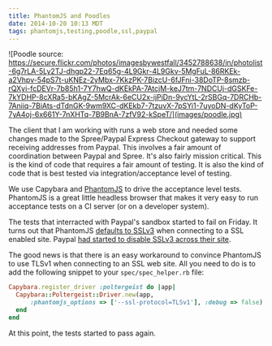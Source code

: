 ```yaml
---
title: PhantomJS and Poodles
date: 2014-10-20 10:13 MDT
tags: phantomjs,testing,poodle,ssl,paypal
---
```


![Poodle source:
https://secure.flickr.com/photos/imagesbywestfall/3452788638/in/photolist-6g7rLA-5Ly2TJ-dhgp22-7Eq65g-4L9Gkr-4L9Gkv-5MgFuL-86RKEk-a2Vhpv-54pS7t-uKNEz-2yMbx-7KkzPK-7BizcU-6fJFni-38DoTP-8smzb-rQXyi-fcDEVr-7b85h1-7Y7hwQ-dKEkPA-7AtcjM-keJ7tm-7NDCUj-dGSKFe-7kYDHP-8cXRa5-bKAgZ-5McrAk-6eCU2x-ijPiDn-9ycYtL-2rSBGq-7DRCHb-7Aniiq-7BiAts-dTdnGK-9wm9XC-dKEkb7-7tzuvX-7pSYi1-7uyoDN-dKyToP-7yA4oj-6x661Y-7nXHTq-7B9BnA-7zfV92-kSpeT/](images/poodle.jpg)

The client that I am working with runs a web store and needed some
changes made to the Spree/Paypal Express Checkout gateway to support
receiving addresses from Paypal. This involves a fair amount of
coordination between Paypal and Spree. It's also fairly mission
critical. This is the kind of code that requires a fair amount of
testing. It is also the kind of code that is best tested via
integration/acceptance level of testing.

We use Capybara and [PhantomJS](https://github.com/ariya/phantomjs) to drive the acceptance level tests.
PhantomJS is a great little headless browser that makes it very easy to
run acceptance tests on a CI server (or on a developer system).

The tests that interracted with Paypal's sandbox started to fail on
Friday. It turns out that PhantomJS [defaults to SSLv3](https://github.com/ariya/phantomjs/issues/12655) when connecting to a SSL enabled site. Paypal [had started to disable SSLv3 across their site](https://www.paypal-community.com/t5/PayPal-Forward/PayPal-Response-to-SSL-3-0-Vulnerability-aka-POODLE/ba-p/891829).

The good news is that there is an easy workaround to convince PhantomJS
to use TLSv1 when connecting to an SSL web site. All you need to do is
to add the following snippet to your ```spec/spec_helper.rb``` file:

```ruby
Capybara.register_driver :poltergeist do |app|
  Capybara::Poltergeist::Driver.new(app,
      :phantomjs_options => ['--ssl-protocol=TLSv1'], :debug => false)
  end
end
```

At this point, the tests started to pass again.
